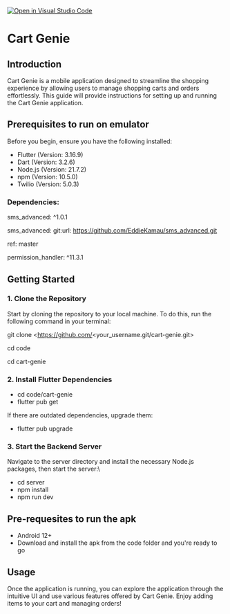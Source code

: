 [![Open in Visual Studio Code](https://classroom.github.com/assets/open-in-vscode-718a45dd9cf7e7f842a935f5ebbe5719a5e09af4491e668f4dbf3b35d5cca122.svg)](https://classroom.github.com/online_ide?assignment_repo_id=13380437&assignment_repo_type=AssignmentRepo)
# Cart Genie

## Introduction

Cart Genie is a mobile application designed to streamline the shopping experience by allowing users to manage shopping carts and orders effortlessly. This guide will provide instructions for setting up and running the Cart Genie application.

## Prerequisites to run on emulator

Before you begin, ensure you have the following installed:

- Flutter (Version: 3.16.9)
- Dart (Version: 3.2.6)
- Node.js (Version: 21.7.2)
- npm (Version: 10.5.0)
- Twilio (Version: 5.0.3)

### Dependencies:

sms_advanced: ^1.0.1

sms_advanced:
  git:url: https://github.com/EddieKamau/sms_advanced.git
    
   ref: master

permission_handler: ^11.3.1

## Getting Started

### 1. Clone the Repository

Start by cloning the repository to your local machine. To do this, run the following command in your terminal:

git clone <https://github.com/<your_username.git/cart-genie.git>

cd code

cd cart-genie

### 2. Install Flutter Dependencies

- cd code/cart-genie
- flutter pub get

If there are outdated dependencies, upgrade them:
- flutter pub upgrade

### 3. Start the Backend Server

Navigate to the server directory and install the necessary Node.js packages, then start the server:\

- cd server
- npm install
- npm run dev

## Pre-requesites to run the apk
- Android 12+
- Download and install the apk from the code folder and you're ready to go

## Usage

Once the application is running, you can explore the application through the intuitive UI and use various features offered by Cart Genie. Enjoy adding items to your cart and managing orders!
